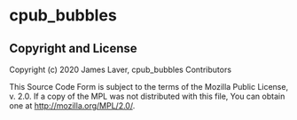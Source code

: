 # cpub_bubbles

## Copyright and License

Copyright (c) 2020 James Laver, cpub_bubbles Contributors

This Source Code Form is subject to the terms of the Mozilla Public
License, v. 2.0. If a copy of the MPL was not distributed with this
file, You can obtain one at http://mozilla.org/MPL/2.0/.

